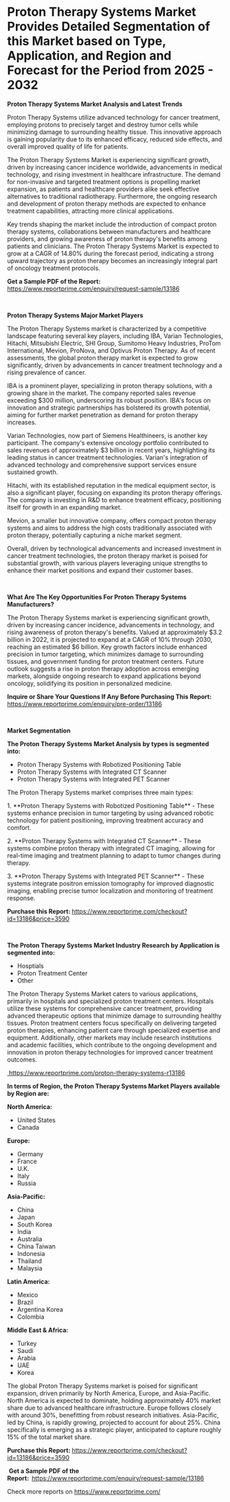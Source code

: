 <p><h1>Proton Therapy Systems Market Provides Detailed Segmentation of this Market based on Type, Application, and Region and Forecast for the Period from 2025 - 2032</h1></p><p><strong>Proton Therapy Systems Market Analysis and Latest Trends</strong></p>
<p><p>Proton Therapy Systems utilize advanced technology for cancer treatment, employing protons to precisely target and destroy tumor cells while minimizing damage to surrounding healthy tissue. This innovative approach is gaining popularity due to its enhanced efficacy, reduced side effects, and overall improved quality of life for patients.</p><p>The Proton Therapy Systems Market is experiencing significant growth, driven by increasing cancer incidence worldwide, advancements in medical technology, and rising investment in healthcare infrastructure. The demand for non-invasive and targeted treatment options is propelling market expansion, as patients and healthcare providers alike seek effective alternatives to traditional radiotherapy. Furthermore, the ongoing research and development of proton therapy methods are expected to enhance treatment capabilities, attracting more clinical applications.</p><p>Key trends shaping the market include the introduction of compact proton therapy systems, collaborations between manufacturers and healthcare providers, and growing awareness of proton therapy's benefits among patients and clinicians. The Proton Therapy Systems Market is expected to grow at a CAGR of 14.80% during the forecast period, indicating a strong upward trajectory as proton therapy becomes an increasingly integral part of oncology treatment protocols.</p></p>
<p><strong>Get a Sample PDF of the Report:&nbsp;</strong> <a href="https://www.reportprime.com/enquiry/request-sample/13186?utm_campaign=2271&utm_medium=2&utm_source=Github&utm_content=ia&utm_term=19032025&utm_id=proton-therapy-systems">https://www.reportprime.com/enquiry/request-sample/13186</a></p>
<p>&nbsp;</p>
<p><strong>Proton Therapy Systems Major Market Players</strong></p>
<p><p>The Proton Therapy Systems market is characterized by a competitive landscape featuring several key players, including IBA, Varian Technologies, Hitachi, Mitsubishi Electric, SHI Group, Sumitomo Heavy Industries, ProTom International, Mevion, ProNova, and Optivus Proton Therapy. As of recent assessments, the global proton therapy market is expected to grow significantly, driven by advancements in cancer treatment technology and a rising prevalence of cancer.</p><p>IBA is a prominent player, specializing in proton therapy solutions, with a growing share in the market. The company reported sales revenue exceeding $300 million, underscoring its robust position. IBA's focus on innovation and strategic partnerships has bolstered its growth potential, aiming for further market penetration as demand for proton therapy increases.</p><p>Varian Technologies, now part of Siemens Healthineers, is another key participant. The company's extensive oncology portfolio contributed to sales revenues of approximately $3 billion in recent years, highlighting its leading status in cancer treatment technologies. Varian's integration of advanced technology and comprehensive support services ensure sustained growth.</p><p>Hitachi, with its established reputation in the medical equipment sector, is also a significant player, focusing on expanding its proton therapy offerings. The company is investing in R&D to enhance treatment efficacy, positioning itself for growth in an expanding market.</p><p>Mevion, a smaller but innovative company, offers compact proton therapy systems and aims to address the high costs traditionally associated with proton therapy, potentially capturing a niche market segment.</p><p>Overall, driven by technological advancements and increased investment in cancer treatment technologies, the proton therapy market is poised for substantial growth, with various players leveraging unique strengths to enhance their market positions and expand their customer bases.</p></p>
<p>&nbsp;</p>
<p><strong>What Are The Key Opportunities For Proton Therapy Systems Manufacturers?</strong></p>
<p><p>The Proton Therapy Systems market is experiencing significant growth, driven by increasing cancer incidence, advancements in technology, and rising awareness of proton therapy's benefits. Valued at approximately $3.2 billion in 2022, it is projected to expand at a CAGR of 10% through 2030, reaching an estimated $6 billion. Key growth factors include enhanced precision in tumor targeting, which minimizes damage to surrounding tissues, and government funding for proton treatment centers. Future outlook suggests a rise in proton therapy adoption across emerging markets, alongside ongoing research to expand applications beyond oncology, solidifying its position in personalized medicine.</p></p>
<p><strong>Inquire or Share Your Questions If Any Before Purchasing This Report:</strong> <a href="https://www.reportprime.com/enquiry/pre-order/13186?utm_campaign=2271&utm_medium=2&utm_source=Github&utm_content=ia&utm_term=19032025&utm_id=proton-therapy-systems">https://www.reportprime.com/enquiry/pre-order/13186</a></p>
<p>&nbsp;</p>
<p><strong>Market Segmentation</strong></p>
<p><strong>The Proton Therapy Systems Market Analysis by types is segmented into:</strong></p>
<p><ul><li>Proton Therapy Systems with Robotized Positioning Table</li><li>Proton Therapy Systems with Integrated CT Scanner</li><li>Proton Therapy Systems with Integrated PET Scanner</li></ul></p>
<p><p>The Proton Therapy Systems market comprises three main types: </p><p>1. **Proton Therapy Systems with Robotized Positioning Table** - These systems enhance precision in tumor targeting by using advanced robotic technology for patient positioning, improving treatment accuracy and comfort.</p><p>2. **Proton Therapy Systems with Integrated CT Scanner** - These systems combine proton therapy with integrated CT imaging, allowing for real-time imaging and treatment planning to adapt to tumor changes during therapy.</p><p>3. **Proton Therapy Systems with Integrated PET Scanner** - These systems integrate positron emission tomography for improved diagnostic imaging, enabling precise tumor localization and monitoring of treatment response.</p></p>
<p><strong>Purchase this Report:&nbsp;</strong><a href="https://www.reportprime.com/checkout?id=13186&price=3590&utm_campaign=2271&utm_medium=2&utm_source=Github&utm_content=ia&utm_term=19032025&utm_id=proton-therapy-systems">https://www.reportprime.com/checkout?id=13186&price=3590</a></p>
<p>&nbsp;</p>
<p><strong>The Proton Therapy Systems Market Industry Research by Application is segmented into:</strong></p>
<p><ul><li>Hosptials</li><li>Proton Treatment Center</li><li>Other</li></ul></p>
<p><p>The Proton Therapy Systems Market caters to various applications, primarily in hospitals and specialized proton treatment centers. Hospitals utilize these systems for comprehensive cancer treatment, providing advanced therapeutic options that minimize damage to surrounding healthy tissues. Proton treatment centers focus specifically on delivering targeted proton therapies, enhancing patient care through specialized expertise and equipment. Additionally, other markets may include research institutions and academic facilities, which contribute to the ongoing development and innovation in proton therapy technologies for improved cancer treatment outcomes.</p></p>
<p><a href="https://www.reportprime.com/proton-therapy-systems-r13186?utm_campaign=2271&utm_medium=2&utm_source=Github&utm_content=ia&utm_term=19032025&utm_id=proton-therapy-systems">&nbsp;https://www.reportprime.com/proton-therapy-systems-r13186</a></p>
<p><strong>In terms of Region, the Proton Therapy Systems Market Players available by Region are:</strong></p>
<p>
    <p> <strong> North America: </strong>
        <ul>
            <li>United States</li>
            <li>Canada</li>
        </ul>
        </p> 
    <p> <strong> Europe: </strong>
        <ul>
            <li>Germany</li>
            <li>France</li>
            <li>U.K.</li>
            <li>Italy</li>
            <li>Russia</li>
        </ul>
        </p> 
    <p> <strong> Asia-Pacific: </strong>
        <ul>
            <li>China</li>
            <li>Japan</li>
            <li>South Korea</li>
            <li>India</li>
            <li>Australia</li>
            <li>China Taiwan</li>
            <li>Indonesia</li>
            <li>Thailand</li>
            <li>Malaysia</li>
        </ul>
        </p> 
    <p> <strong> Latin America: </strong>
        <ul>
            <li>Mexico</li>
            <li>Brazil</li>
            <li>Argentina Korea</li>
            <li>Colombia</li>
        </ul>
        </p> 
    <p> <strong> Middle East & Africa: </strong>
        <ul>
            <li>Turkey</li>
            <li>Saudi</li>
            <li>Arabia</li>
            <li>UAE</li>
            <li>Korea</li>
        </ul>
    </p>
    </p>
<p><p>The global Proton Therapy Systems market is poised for significant expansion, driven primarily by North America, Europe, and Asia-Pacific. North America is expected to dominate, holding approximately 40% market share due to advanced healthcare infrastructure. Europe follows closely with around 30%, benefitting from robust research initiatives. Asia-Pacific, led by China, is rapidly growing, projected to account for about 25%. China specifically is emerging as a strategic player, anticipated to capture roughly 15% of the total market share.</p></p>
<p><strong>Purchase this Report: </strong><a href="https://www.reportprime.com/checkout?id=13186&price=3590&utm_campaign=2271&utm_medium=2&utm_source=Github&utm_content=ia&utm_term=19032025&utm_id=proton-therapy-systems">https://www.reportprime.com/checkout?id=13186&price=3590</a></p>
<p>&nbsp;<strong>Get a Sample PDF of the Report:&nbsp;&nbsp;</strong><a href="https://www.reportprime.com/enquiry/request-sample/13186?utm_campaign=2271&utm_medium=2&utm_source=Github&utm_content=ia&utm_term=19032025&utm_id=proton-therapy-systems">https://www.reportprime.com/enquiry/request-sample/13186</a></p>
<p><strong></strong></p>
<p>Check more reports on <a href="https://www.reportprime.com/?utm_campaign=2271&utm_medium=2&utm_source=Github&utm_content=ia&utm_term=19032025&utm_id=proton-therapy-systems">https://www.reportprime.com/</a></p>